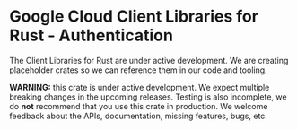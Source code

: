 # Google Cloud Client Libraries for Rust - Authentication

The Client Libraries for Rust are under active development. We are creating
placeholder crates so we can reference them in our code and tooling.

**WARNING:** this crate is under active development. We expect multiple breaking
changes in the upcoming releases. Testing is also incomplete, we do **not**
recommend that you use this crate in production. We welcome feedback about the
APIs, documentation, missing features, bugs, etc.
